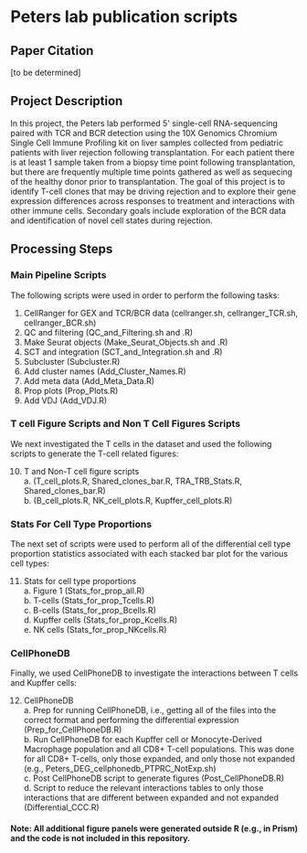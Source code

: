 # Peters lab publication scripts

## Paper Citation
[to be determined]

## Project Description
In this project, the Peters lab performed 5' single-cell RNA-sequencing paired with TCR and BCR detection using the 10X Genomics Chromium Single Cell Immune Profiling kit on liver samples collected from pediatric patients with liver rejection following transplantation. For each patient there is at least 1 sample taken from a biopsy time point following transplantation, but there are frequently multiple time points gathered as well as sequecing of the healthy donor prior to transplantation. The goal of this project is to identify T-cell clones that may be driving rejection and to explore their gene expression differences across responses to treatment and interactions with other immune cells. Secondary goals include exploration of the BCR data and identification of novel cell states during rejection.

## Processing Steps
### Main Pipeline Scripts
The following scripts were used in order to perform the following tasks:  
1. CellRanger for GEX and TCR/BCR data (cellranger.sh, cellranger_TCR.sh, cellranger_BCR.sh)
2. QC and filtering (QC_and_Filtering.sh and .R)
3. Make Seurat objects (Make_Seurat_Objects.sh and .R)
4. SCT and integration (SCT_and_Integration.sh and .R)
5. Subcluster (Subcluster.R)
6. Add cluster names (Add_Cluster_Names.R)
7. Add meta data (Add_Meta_Data.R)
8. Prop plots (Prop_Plots.R)
9. Add VDJ (Add_VDJ.R)

### T cell Figure Scripts and Non T Cell Figures Scripts
We next investigated the T cells in the dataset and used the following scripts to generate the T-cell related figures:  

10. T and Non-T cell figure scripts  
      a. (T_cell_plots.R, Shared_clones_bar.R, TRA_TRB_Stats.R, Shared_clones_bar.R)  
      b. (B_cell_plots.R, NK_cell_plots.R, Kupffer_cell_plots.R)

### Stats For Cell Type Proportions
The next set of scripts were used to perform all of the differential cell type proportion statistics associated with each stacked bar plot for the various cell types:  

11. Stats for cell type proportions  
      a. Figure 1 (Stats_for_prop_all.R)  
      b. T-cells (Stats_for_prop_Tcells.R)  
      c. B-cells (Stats_for_prop_Bcells.R)  
      d. Kupffer cells (Stats_for_prop_Kcells.R)  
      e. NK cells (Stats_for_prop_NKcells.R)

### CellPhoneDB
Finally, we used CellPhoneDB to investigate the interactions between T cells and Kupffer cells:

12. CellPhoneDB  
      a. Prep for running CellPhoneDB, i.e., getting all of the files into the correct format and performing the differential expression (Prep_for_CellPhoneDB.R)  
      b. Run CellPhoneDB for each Kupffer cell or Monocyte-Derived Macrophage population and all CD8+ T-cell populations. This was done for all CD8+ T-cells, only those expanded, and only those not expanded (e.g., Peters_DEG_cellphonedb_PTPRC_NotExp.sh)  
      c. Post CellPhoneDB script to generate figures (Post_CellPhoneDB.R)  
      d. Script to reduce the relevant interactions tables to only those interactions that are different between expanded and not expanded (Differential_CCC.R)

#### Note: All additional figure panels were generated outside R (e.g., in Prism) and the code is not included in this repository.
